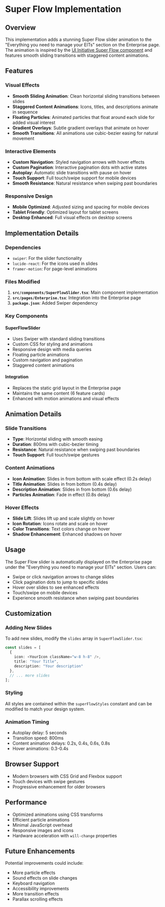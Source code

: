 # Super Flow Implementation

## Overview

This implementation adds a stunning Super Flow slider animation to the "Everything you need to manage your EITs" section on the Enterprise page. The animation is inspired by the [UI Initiative Super Flow component](https://uiinitiative.com/catalog/super-flow) and features smooth sliding transitions with staggered content animations.

## Features

### Visual Effects
- **Smooth Sliding Animation**: Clean horizontal sliding transitions between slides
- **Staggered Content Animations**: Icons, titles, and descriptions animate in sequence
- **Floating Particles**: Animated particles that float around each slide for added visual interest
- **Gradient Overlays**: Subtle gradient overlays that animate on hover
- **Smooth Transitions**: All animations use cubic-bezier easing for natural movement

### Interactive Elements
- **Custom Navigation**: Styled navigation arrows with hover effects
- **Custom Pagination**: Interactive pagination dots with active states
- **Autoplay**: Automatic slide transitions with pause on hover
- **Touch Support**: Full touch/swipe support for mobile devices
- **Smooth Resistance**: Natural resistance when swiping past boundaries

### Responsive Design
- **Mobile Optimized**: Adjusted sizing and spacing for mobile devices
- **Tablet Friendly**: Optimized layout for tablet screens
- **Desktop Enhanced**: Full visual effects on desktop screens

## Implementation Details

### Dependencies
- `swiper`: For the slider functionality
- `lucide-react`: For the icons used in slides
- `framer-motion`: For page-level animations

### Files Modified
1. **`src/components/SuperFlowSlider.tsx`**: Main component implementation
2. **`src/pages/Enterprise.tsx`**: Integration into the Enterprise page
3. **`package.json`**: Added Swiper dependency

### Key Components

#### SuperFlowSlider
- Uses Swiper with standard sliding transitions
- Custom CSS for styling and animations
- Responsive design with media queries
- Floating particle animations
- Custom navigation and pagination
- Staggered content animations

#### Integration
- Replaces the static grid layout in the Enterprise page
- Maintains the same content (6 feature cards)
- Enhanced with motion animations and visual effects

## Animation Details

### Slide Transitions
- **Type**: Horizontal sliding with smooth easing
- **Duration**: 800ms with cubic-bezier timing
- **Resistance**: Natural resistance when swiping past boundaries
- **Touch Support**: Full touch/swipe gestures

### Content Animations
- **Icon Animation**: Slides in from bottom with scale effect (0.2s delay)
- **Title Animation**: Slides in from bottom (0.4s delay)
- **Description Animation**: Slides in from bottom (0.6s delay)
- **Particles Animation**: Fade in effect (0.8s delay)

### Hover Effects
- **Slide Lift**: Slides lift up and scale slightly on hover
- **Icon Rotation**: Icons rotate and scale on hover
- **Color Transitions**: Text colors change on hover
- **Shadow Enhancement**: Enhanced shadows on hover

## Usage

The Super Flow slider is automatically displayed on the Enterprise page under the "Everything you need to manage your EITs" section. Users can:

- Swipe or click navigation arrows to change slides
- Click pagination dots to jump to specific slides
- Hover over slides to see enhanced effects
- Touch/swipe on mobile devices
- Experience smooth resistance when swiping past boundaries

## Customization

### Adding New Slides
To add new slides, modify the `slides` array in `SuperFlowSlider.tsx`:

```typescript
const slides = [
  {
    icon: <YourIcon className="w-8 h-8" />,
    title: "Your Title",
    description: "Your description"
  },
  // ... more slides
];
```

### Styling
All styles are contained within the `superFlowStyles` constant and can be modified to match your design system.

### Animation Timing
- Autoplay delay: 5 seconds
- Transition speed: 800ms
- Content animation delays: 0.2s, 0.4s, 0.6s, 0.8s
- Hover animations: 0.3-0.4s

## Browser Support

- Modern browsers with CSS Grid and Flexbox support
- Touch devices with swipe gestures
- Progressive enhancement for older browsers

## Performance

- Optimized animations using CSS transforms
- Efficient particle animations
- Minimal JavaScript overhead
- Responsive images and icons
- Hardware acceleration with `will-change` properties

## Future Enhancements

Potential improvements could include:
- More particle effects
- Sound effects on slide changes
- Keyboard navigation
- Accessibility improvements
- More transition effects
- Parallax scrolling effects 